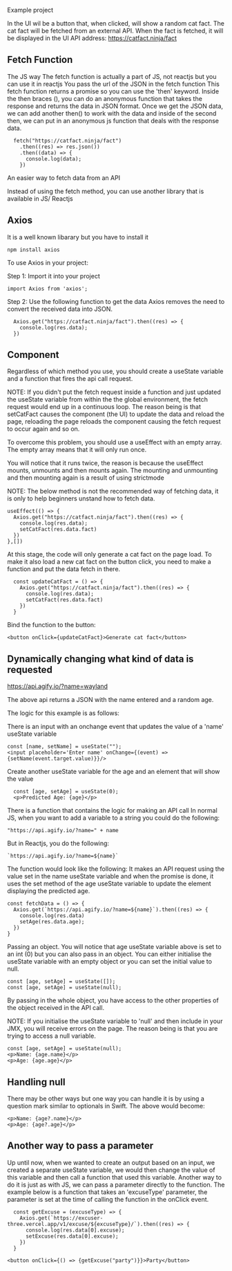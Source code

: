 Example project

In the UI wil be a button that, when clicked, will show a random cat fact.
The cat fact will be fetched from an external API.
When the fact is fetched, it will be displayed in the UI
API address: https://catfact.ninja/fact

## Fetch Function

The JS way
The fetch function is actually a part of JS, not reactjs but you can use it in reactjs
You pass the url of the JSON in the fetch function
This fetch function returns a promise so you can use the 'then' keyword.
Inside the then braces (), you can do an anonymous function that takes the response and returns the data
in JSON format.
Once we get the JSON data, we can add another then() to work with the data and inside of the second then, we
can put in an anonymous js function that deals with the response data.
```
  fetch("https://catfact.ninja/fact")
    .then((res) => res.json())
    .then((data) => {
      console.log(data);
    })
```

An easier way to fetch data from an API

Instead of using the fetch method, you can use another library that is available in JS/ Reactjs

## Axios

It is a well known libarary but you have to install it
```
npm install axios
```

To use Axios in your project:

Step 1: Import it into your project
```
import Axios from 'axios';
```

Step 2: Use the following function to get the data
Axios removes the need to convert the received data into JSON.
```
  Axios.get("https://catfact.ninja/fact").then((res) => {
    console.log(res.data);
  })
```

## Component

Regardless of which method you use, you should create a useState variable and a function that fires the 
api call request.

NOTE:
If you didn't put the fetch request inside a function and just updated the useState variable from within the
the global environment, the fetch request would end up in a continuous loop.
The reason being is that setCatFact causes the component (the UI) to update the data and reload the page, 
reloading the page reloads the component causing the fetch request to occur again and so on.

To overcome this problem, you should use a useEffect with an empty array.
The empty array means that it will only run once.

You will notice that it runs twice, the reason is because the useEffect mounts, unmounts and then mounts again.
The mounting and unmounting and then mounting again is a result of using strictmode

NOTE: The below method is not the recommended way of fetching data, it is only to help beginners unstand how to fetch data.

```
useEffect(() => {
  Axios.get("https://catfact.ninja/fact").then((res) => {
    console.log(res.data);
    setCatFact(res.data.fact)
  })
},[])
```

At this stage, the code will only generate a cat fact on the page load.
To make it also load a new cat fact on the button click, you need to make a function and put the 
data fetch in there.
```
  const updateCatFact = () => {
    Axios.get("https://catfact.ninja/fact").then((res) => {
      console.log(res.data);
      setCatFact(res.data.fact)
    })
  }
```

Bind the function to the button:
```
<button onClick={updateCatFact}>Generate cat fact</button>
```

## Dynamically changing what kind of data is requested

https://api.agify.io/?name=wayland

The above api returns a JSON with the name entered and a random age.

The logic for this example is as follows:

There is an input with an onchange event that updates the value of a 'name' useState variable
```
const [name, setName] = useState("");
<input placeholder='Enter name' onChange={(event) => {setName(event.target.value)}}/>
```

Create another useState variable for the age and an element that will show the value
```
  const [age, setAge] = useState(0);
  <p>Predicted Age: {age}</p>
```

There is a function that contains the logic for making an API call
In normal JS, when you want to add a variable to a string you could do the following:
```
"https://api.agify.io/?name=" + name
```

But in Reactjs, you do the following:
```
`https://api.agify.io/?name=${name}`
```

The function would look like the following:
It makes an API request using the value set in the name useState variable
and when the promise is done, it uses the set method of the age useState variable to
update the element displaying the predicted age.
```
const fetchData = () => {
  Axios.get(`https://api.agify.io/?name=${name}`).then((res) => {
    console.log(res.data)
    setAge(res.data.age);
  })
}
```

Passing an object.
You will notice that age useState variable above is set to an int (0) but you can also pass in an object.
You can either initialise the useState variable with an empty object or you can set the initial value to null.
```
const [age, setAge] = useState([]);
const [age, setAge] = useState(null);
```

By passing in the whole object, you have access to the other properties of the object received in the API call.

NOTE:
If you initialise the useState variable to 'null' and then include in your JMX, you will receive errors on the page.
The reason being is that you are trying to access a null variable.
```
const [age, setAge] = useState(null);
<p>Name: {age.name}</p>
<p>Age: {age.age}</p>
```

## Handling null

There may be other ways but one way you can handle it is by using a question mark similar to optionals in Swift.
The above would become:

```
<p>Name: {age?.name}</p>
<p>Age: {age?.age}</p>
```

## Another way to pass a parameter

Up until now, when we wanted to create an output based on an input, 
we created a separate useState variable, we would then change the value of this variable and then
call a function that used this variable.
Another way to do it is just as with JS, we can pass a parameter directly to the function.
The example below is a function that takes an 'excuseType' parameter, the parameter is set at the time of calling
the function in the onClick event.
```
  const getExcuse = (excuseType) => {
    Axios.get(`https://excuser-three.vercel.app/v1/excuse/${excuseType}/`).then((res) => {
      console.log(res.data[0].excuse);
      setExcuse(res.data[0].excuse);
    })
  }
```
```
<button onClick={() => {getExcuse("party")}}>Party</button>
```

